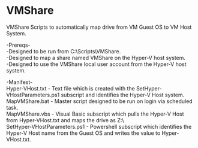 # VMShare

VMShare Scripts to automatically map drive from VM Guest OS to VM Host System.

-Prereqs-<br>
-Designed to be run from C:\Scripts\VMShare.  <br>
-Designed to map a share named VMShare on the Hyper-V host system.<br>
-Designed to use the VMShare local user account from the Hyper-V host system.<p>

-Manifest-<br>
Hyper-VHost.txt			-	Text file which is created with the SetHyper-VHostParameters.ps1 subscript and identifies the Hyper-V Host system.<br>
MapVMShare.bat			-	Master script designed to be run on login via scheduled task.<br>
MapVMShare.vbs			-	Visual Basic subscript which pulls the Hyper-V Host from Hyper-VHost.txt and maps the drive as Z:\ <br>
SetHyper-VHostParameters.ps1	-	Powershell subscript which identifies the Hyper-V Host name from the Guest OS and writes the value to Hyper-VHost.txt.<br>

